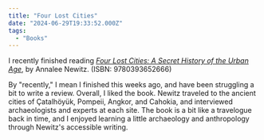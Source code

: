 ```yaml
---
title: "Four Lost Cities"
date: "2024-06-29T19:33:52.000Z"
tags: 
  - "Books"
---
```


I recently finished reading _[Four Lost Cities: A Secret History of the Urban Age](https://bookshop.org/a/21729/9780393882452)_, by Annalee Newitz. (ISBN: 9780393652666)

By "recently," I mean I finished this weeks ago, and have been struggling a bit to write a review. Overall, I liked the book. Newitz traveled to the ancient cities of Çatalhöyük, Pompeii, Angkor, and Cahokia, and interviewed archaeologists and experts at each site. The book is a bit like a travelogue back in time, and I enjoyed learning a little archaeology and anthropology through Newitz's accessible writing.
